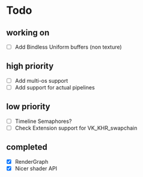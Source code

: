 # Todo

## working on

- [ ] Add Bindless Uniform buffers (non texture)

## high priority

- [ ] Add multi-os support
- [ ] Add support for actual pipelines

## low priority

- [ ] Timeline Semaphores?
- [ ] Check Extension support for VK_KHR_swapchain  

## completed

- [x] RenderGraph
- [x] Nicer shader API
